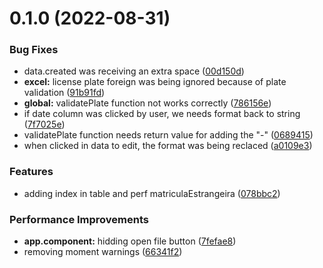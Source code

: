 # 0.1.0 (2022-08-31)


### Bug Fixes

* data.created was receiving an extra space ([00d150d](https://github.com/zico15/ExcelsAngula/commit/00d150d4aaf9e497c98e7ff8d4aa82e921674f5c))
* **excel:** license plate foreign was being ignored because of plate validation ([91b91fd](https://github.com/zico15/ExcelsAngula/commit/91b91fd37105e615422cea57da49435f11845405))
* **global:** validatePlate function not works correctly ([786156e](https://github.com/zico15/ExcelsAngula/commit/786156ef1dd7e0b30744a45e08854530d5ecdb91))
* if date column was clicked by user, we needs format back to string ([7f7025e](https://github.com/zico15/ExcelsAngula/commit/7f7025eee154b92bcd9e106d07b4dbbac27c4363))
* validatePlate function needs  return value for adding the "-" ([0689415](https://github.com/zico15/ExcelsAngula/commit/06894159af441ca456e1e688bd560c7ad0cf6eb6))
* when clicked in data to edit, the format was being reclaced ([a0109e3](https://github.com/zico15/ExcelsAngula/commit/a0109e3e7d3d0ae2af107676d5a4843d30b5e3db))


### Features

* adding index in table and perf matriculaEstrangeira ([078bbc2](https://github.com/zico15/ExcelsAngula/commit/078bbc2015eef9bb6b253514965512e14ef95de4))


### Performance Improvements

* **app.component:** hidding open file button ([7fefae8](https://github.com/zico15/ExcelsAngula/commit/7fefae818b35c457e60b2be80e082a91aa249e54))
* removing moment warnings ([66341f2](https://github.com/zico15/ExcelsAngula/commit/66341f2666d0b7580f6d1079352d728a4f8f07e5))



